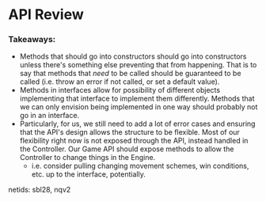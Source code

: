 # API Review

### Takeaways:

* Methods that should go into constructors should go into constructors unless there's something else
  preventing that from happening. That is to say that methods that _need_ to be called should be
  guaranteed to be called (i.e. throw an error if not called, or set a default value).
* Methods in interfaces allow for possibility of different objects implementing that interface to
  implement them differently. Methods that we can only envision being implemented in one way should
  probably not go in an interface.
* Particularly, for us, we still need to add a lot of error cases and ensuring that the API's design
  allows the structure to be flexible. Most of our flexibility right now is not exposed through the
  API, instead handled in the Controller. Our Game API should expose methods to allow the Controller
  to change things in the Engine.
    * i.e. consider pulling changing movement schemes, win conditions, etc. up to the interface,
      potentially.

netids: sbl28, nqv2